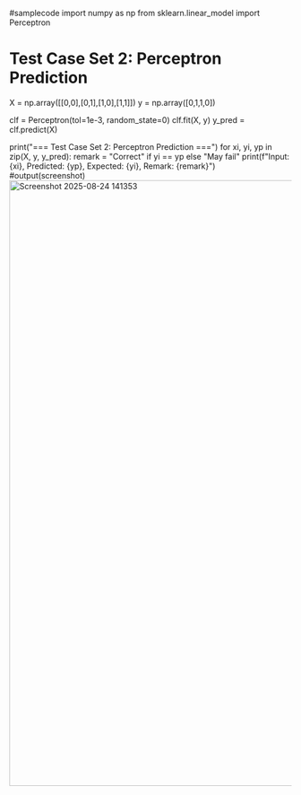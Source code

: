#samplecode
import numpy as np
from sklearn.linear_model import Perceptron

# Test Case Set 2: Perceptron Prediction
X = np.array([[0,0],[0,1],[1,0],[1,1]])
y = np.array([0,1,1,0])

clf = Perceptron(tol=1e-3, random_state=0)
clf.fit(X, y)
y_pred = clf.predict(X)

print("=== Test Case Set 2: Perceptron Prediction ===")
for xi, yi, yp in zip(X, y, y_pred):
    remark = "Correct" if yi == yp else "May fail"
    print(f"Input: {xi}, Predicted: {yp}, Expected: {yi}, Remark: {remark}")
    #output(screenshot)
    <img width="1920" height="1080" alt="Screenshot 2025-08-24 141353" src="https://github.com/user-attachments/assets/4043dfef-5533-419d-a54b-d6637e48d938" />

